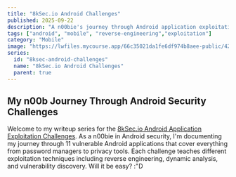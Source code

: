 ```yaml
---
title: "8kSec.io Android Challenges"
published: 2025-09-22
description: "A n00bie's journey through Android application exploitation challenges covering reverse engineering, vulnerability discovery, and mobile security."
tags: ["android", "mobile", "reverse-engineering","exploitation"]
category: "Mobile"
image: "https://lwfiles.mycourse.app/66c35021da1fe6df974b8aee-public/42e3aa7f390f8662c067b48de036761c.png"
series:
  id: "8ksec-android-challenges"
  name: "8kSec.io Android Challenges"
  parent: true
---
```


## My n00b Journey Through Android Security Challenges

Welcome to my writeup series for the [8kSec.io Android Application Exploitation Challenges](https://academy.8ksec.io/course/android-application-exploitation-challenges). As a n00bie in Android security, I'm documenting my journey through 11 vulnerable Android applications that cover everything from password managers to privacy tools. Each challenge teaches different exploitation techniques including reverse engineering, dynamic analysis, and vulnerability discovery.
Will it be easy? :"D
